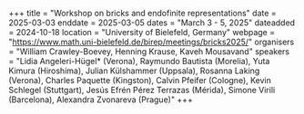 +++
title = "Workshop on bricks and endofinite representations"
date = 2025-03-03
enddate = 2025-03-05
dates = "March 3 - 5, 2025"
dateadded = 2024-10-18
location = "University of Bielefeld, Germany"
webpage = "https://www.math.uni-bielefeld.de/birep/meetings/bricks2025/"
organisers = "William Crawley-Boevey, Henning Krause, Kaveh Mousavand"
speakers = "Lidia Angeleri-Hügel* (Verona), Raymundo Bautista (Morelia), Yuta Kimura (Hiroshima), Julian Külshammer (Uppsala), Rosanna Laking (Verona), Charles Paquette (Kingston), Calvin Pfeifer (Cologne), Kevin Schlegel (Stuttgart), Jesús Efrén Pérez Terrazas (Mérida), Simone Virili (Barcelona), Alexandra Zvonareva (Prague)"
+++
